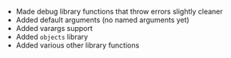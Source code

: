* Made debug library functions that throw errors slightly cleaner
* Added default arguments (no named arguments yet)
* Added varargs support
* Added `objects` library
* Added various other library functions